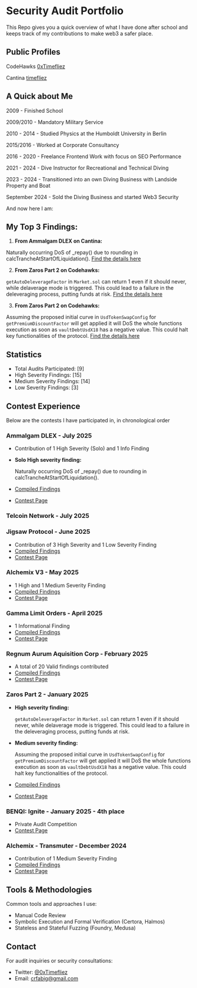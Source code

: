 # Security Audit Portfolio

This Repo gives you a quick overview of what I have done after school and keeps track of my contributions to make web3 a safer place.

## Public Profiles

CodeHawks [0xTimefliez](https://profiles.cyfrin.io/u/0xtimefliez)

Cantina [timefliez](https://cantina.xyz/u/timefliez)

## A Quick about Me

2009 - Finished School

2009/2010 - Mandatory Military Service

2010 - 2014 - Studied Physics at the Humboldt University in Berlin

2015/2016 - Worked at Corporate Consultancy

2016 - 2020 - Freelance Frontend Work with focus on SEO Performance

2021 - 2024 - Dive Instructor for Recreational and Technical Diving

2023 - 2024 - Transitioned into an own Diving Business with Landside Property and Boat

September 2024 - Sold the Diving Business and started Web3 Security

And now here I am:

## My Top 3 Findings:

1. **From Ammalgam DLEX on Cantina:**

  Naturally occurring DoS of _repay() due to rounding in calcTrancheAtStartOfLiquidation(). [Find the details here](./Top3/first.md)

2. **From Zaros Part 2 on Codehawks:**

  `getAutoDeleverageFactor` in `Market.sol` can return 1 even if it should never, while delaverage mode is triggered. This could lead to a failure in the deleveraging process, putting funds at risk. [Find the details here](./Top3/second.md)

3. **From Zaros Part 2 on Codehawks:**

  Assuming the proposed initial curve in `UsdTokenSwapConfig` for `getPremiumDiscountFactor` will get applied it will DoS the whole functions execution as soon as `vaultDebtUsdX18` has a negative value. This could halt key functionalities of the protocol. [Find the details here](./Top3/third.md)

## Statistics

- Total Audits Participated: [9]
- High Severity Findings: [15]
- Medium Severity Findings: [14]
- Low Severity Findings: [3]

## Contest Experience

Below are the contests I have participated in, in chronological order

### **Ammalgam DLEX - July 2025**

- Contribution of 1 High Severity (Solo) and 1 Info Finding

- **Solo High severity finding:**

  Naturally occurring DoS of _repay() due to rounding in calcTrancheAtStartOfLiquidation().

- [Compiled Findings](./Ammalgam/ammalgam.md)
- [Contest Page](https://cantina.xyz/code/02c29467-cb27-4beb-b2ef-500ad95e1a51/overview)

### Telcoin Network - July 2025

### **Jigsaw Protocol - June 2025**

- Contribution of 3 High Severity and 1 Low Severity Finding
- [Compiled Findings](./Jigsaw/Jigsaw.md)
- [Contest Page](https://cantina.xyz/competitions/7a40c849-0b35-4128-b084-d9a83fd533ea)

### **Alchemix V3 - May 2025**

- 1 High and 1 Medium Severity Finding
- [Compiled Findings](./Alchemix-v3/Alchemix.md)
- [Contest Page](https://cantina.xyz/competitions/e68909e6-3491-4a94-a707-ecf0c89cf72a)

### **Gamma Limit Orders - April 2025**

- 1 Informational Finding
- [Compiled Findings](./Gamma-Limit-Orders/Gamma-Limit-Orders.md)
- [Contest Page](https://cantina.xyz/competitions/aaf79192-6ea7-4b1e-aed7-3d23212dd0f1)

### **Regnum Aurum Aquisition Corp - February 2025**

- A total of 20 Valid findings contributed
- [Compiled Findings](./RAAC/Raac-Core.md)
- [Contest Page](https://codehawks.cyfrin.io/c/2025-02-raac)


### **Zaros Part 2 - January 2025**

- **High severity finding:**

  `getAutoDeleverageFactor` in `Market.sol` can return 1 even if it should never, while delaverage mode is triggered. This could lead to a failure in the deleveraging process, putting funds at risk.
- **Medium severity finding:**

  Assuming the proposed initial curve in `UsdTokenSwapConfig` for `getPremiumDiscountFactor` will get applied it will DoS the whole functions execution as soon as `vaultDebtUsdX18` has a negative value. This could halt key functionalities of the protocol.
- [Compiled Findings](./Zaros/Zaros-Part-2.md)
- [Contest Page](https://codehawks.cyfrin.io/c/2025-01-zaros-part-2/results)

### **BENQI: Ignite - January 2025 - 4th place**

- Private Audit Competition
- [Contest Page](https://codehawks.cyfrin.io/c/2025-01-benqi/results)

### **Alchemix - Transmuter - December 2024**

- Contribution of 1 Medium Severity Finding
- [Compiled Findings](./Alchemix-Transmuter/Alchemix-Transmuter.md)
- [Contest Page](https://codehawks.cyfrin.io/c/2024-12-alchemix/results)

## Tools & Methodologies

Common tools and approaches I use:
- Manual Code Review
- Symbolic Execution and Formal Verification (Certora, Halmos)
- Stateless and Stateful Fuzzing (Foundry, Medusa)

## Contact

For audit inquiries or security consultations:
- Twitter: [@0xTimefliez](https://x.com/0xTimefliez)
- Email: [crfabig@gmail.com](mailto:crfabig@gmail.com)
